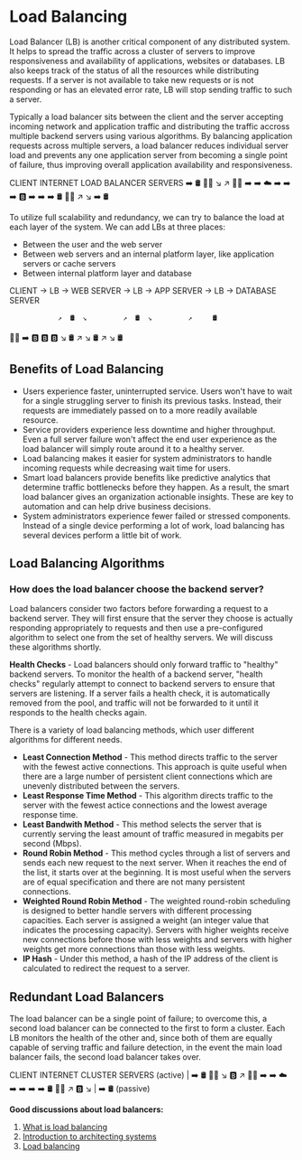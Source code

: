 # Load Balancing

Load Balancer (LB) is another critical component of any distributed system. It helps to spread the traffic across a cluster of servers to improve responsiveness and availability of applications, websites or databases. LB also keeps track of the status of all the resources while distributing requests. If a server is not available to take new requests or is not responding or has an elevated error rate, LB will stop sending traffic to such a server.

Typically a load balancer sits between the client and the server accepting incoming network and application traffic and distributing the traffic accross multiple backend servers using various algorithms. By balancing application requests across multiple servers, a load balancer reduces individual server load and prevents any one application server from becoming a single point of failure, thus improving overall application availability and responsiveness.

 CLIENT   INTERNET   LOAD BALANCER      SERVERS
                                      ➡️   🛢
  👨‍💻 ↘️                           ↗️
  👩‍💻   ➡️ ➡️ ☁️ ➡️ ➡️ ➡️ 🅱️ ➡️ ➡️   ➡️   🛢
  👨‍💻 ↗️                           ↘️
                                      ➡️   🛢

To utilize full scalability and redundancy, we can try to balance the load at each layer of the system. We can add LBs at three places:
  * Between the user and the web server
  * Between web servers and an internal platform layer, like application servers or cache servers
  * Between internal platform layer and database

CLIENT -> LB -> WEB SERVER -> LB -> APP SERVER -> LB -> DATABASE SERVER

                ↗️  🛢  ↘️         ↗️  🛢  ↘️         ↗️     🛢
  👨‍💻 ➡️   🅱️                 🅱️                  🅱️
                ↘️  🛢  ↗️         ↘️  🛢  ↗️         ↘️     🛢

## Benefits of Load Balancing
* Users experience faster, uninterrupted service. Users won't have to wait for a single struggling server to finish its previous tasks. Instead, their requests are immediately passed on to a more readily available resource.
* Service providers experience less downtime and higher throughput. Even a full server failure won't affect the end user experience as the load balancer will simply route around it to a healthy server.
* Load balancing makes it easier for system administrators to handle incoming requests while decreasing wait time for users.
* Smart load balancers provide benefits like predictive analytics that determine traffic bottlenecks before they happen. As a result, the smart load balancer gives an organization actionable insights. These are key to automation and can help drive business decisions.
* System administrators experience fewer failed or stressed components. Instead of a single device performing a lot of work, load balancing has several devices perform a little bit of work.

## Load Balancing Algorithms

### How does the load balancer choose the backend server?
Load balancers consider two factors before forwarding a request to a backend server. They will first ensure that the server they choose is actually responding appropriately to requests and then use a pre-configured algorithm to select one from the set of healthy servers. We will discuss these algorithms shortly.

**Health Checks** - Load balancers should only forward traffic to "healthy" backend servers. To monitor the health of a backend server, "health checks" regularly attempt to connect to backend servers to ensure that servers are listening. If a server fails a health check, it is automatically removed from the pool, and traffic will not be forwarded to it until it responds to the health checks again.

There is a variety of load balancing methods, which user different algorithms for different needs.
  * **Least Connection Method** - This method directs traffic to the server with the fewest active connections. This approach is quite useful when there are a large number of persistent client connections which are unevenly distributed between the servers.
  * **Least Response Time Method** - This algorithm directs traffic to the server with the fewest actice connections and the lowest average response time.
  * **Least Bandwith Method** - This method selects the server that is currently serving the least amount of traffic measured in megabits per second (Mbps).
  * **Round Robin Method** - This method cycles through a list of servers and sends each new request to the next server. When it reaches the end of the list, it starts over at the beginning. It is most useful when the servers are of equal specification and there are not many persistent connections.
  * **Weighted Round Robin Method** - The weighted round-robin scheduling is designed to better handle servers with different processing capacities. Each server is assigned a weight (an integer value that indicates the processing capacity). Servers with higher weights receive new connections before those with less weights and servers with higher weights get more connections than those with less weights.
  * **IP Hash** - Under this method, a hash of the IP address of the client is calculated to redirect the request to a server.

## Redundant Load Balancers
The load balancer can be a single point of failure; to overcome this, a second load balancer can be connected to the first to form a cluster. Each LB monitors the health of the other and, since both of them are equally capable of serving traffic and failure detection, in the event the main load balancer fails, the second load balancer takes over.

 CLIENT   INTERNET   CLUSTER      SERVERS
                    (active)
                        |         ➡️ 🛢
  👨‍💻 ↘️                🅱️      ↗️
  👩‍💻   ➡️ ➡️ ☁️ ➡️ ➡️    ➡️ ➡️      🛢
  👨‍💻 ↗️                🅱️      ↘️
                        |         ➡️ 🛢
                    (passive)

**Good discussions about load balancers:**
1. [What is load balancing](https://avinetworks.com/what-is-load-balancing/)
2. [Introduction to architecting systems](https://lethain.com/introduction-to-architecting-systems-for-scale/)
3. [Load balancing](https://en.wikipedia.org/wiki/Load_balancing_(computing))
